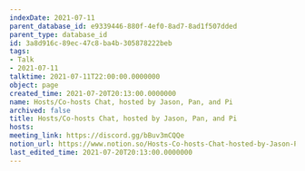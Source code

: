 ```yaml
---
indexDate: 2021-07-11
parent_database_id: e9339446-880f-4ef0-8ad7-8ad1f507dded
parent_type: database_id
id: 3a8d916c-89ec-47c8-ba4b-305878222beb
tags:
- Talk
- 2021-07-11
talktime: 2021-07-11T22:00:00.0000000
object: page
created_time: 2021-07-20T20:13:00.0000000
name: Hosts/Co-hosts Chat, hosted by Jason, Pan, and Pi
archived: false
title: Hosts/Co-hosts Chat, hosted by Jason, Pan, and Pi
hosts: 
meeting_link: https://discord.gg/bBuv3mCQQe
notion_url: https://www.notion.so/Hosts-Co-hosts-Chat-hosted-by-Jason-Pan-and-Pi-3a8d916c89ec47c8ba4b305878222beb
last_edited_time: 2021-07-20T20:13:00.0000000
---
```





